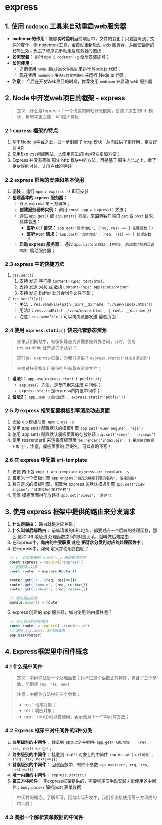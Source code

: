 # express
## 1. 使用 `nodemon` 工具来自动重启web服务器

- **nodemon的作用**：能够**实时监听**当前项目中，文件的变化；只要监听到了文件的变化，则 nodemon 工具，会自动重新启动 web 服务器，从而使最新的代码生效；免去了程序员手动重启服务器的困扰；
- **如何安装：** 运行 `npm i nodemon -g`  全局安装即可；
- **如何使用：**
  - 之前使用 `node 要执行的文件路径` 来运行 Node.js 代码；
  - 现在使用 `nodemon 要执行的文件路径` 来运行 Node.js 代码；
- **注意：** 今后在开发Web项目的时候，推荐使用 `nodemon` 来启动 web 服务器

## 2. Node 中开发web项目的框架 - express

> 定义（什么是Express）：一个快速的网站开发框架，封装了原生的http模块，用起来更方便；API更人性化



### 2.1 express 框架的特点

1. 基于Node.js平台之上，进一步封装了 `http` 模块，从而提供了更好用，更友好的 API
2. 使用Express创建网站，比使用原生的http模块更加方便；
3. Express 并没有覆盖 原生 http 模块中的方法，而是基于 原生方法之上，做了更友好的封装，让用户体验更好



### 2.2 express 框架的安装和基本使用

1. **安装：** 运行 `npm i express -S` 即可安装
2. **创建基本的 `express` 服务器：**
   - 导入 `express` 第三方模块；
   - **创建服务器的实例：** 调用 `const app = express()` 方法；
   - 通过 `app.get()` 或 `app.post()` 方法，来监听客户端的 `get` 或 `post` 请求，具体语法：
     - **监听 `GET` 请求：** `app.get('请求地址', (req, res) => { 处理函数 })` 
     - **监听 `POST` 请求：** `app.post('请求地址', (req, res) => { 处理函数 })` 
   - **启动 express 服务器：** 通过 `app.listen(端口, IP地址, 启动成功后的回调函数)` 启动服务器；



### 2.3 express 中的快捷方法

1. `res.send()`
   1. 支持 发送 字符串 `Content-Type: text/html;`
   2. 支持 发送 对象 或 数组 `Content-Type: application/json`
   3. 支持 发送 Buffer 此时会当作文件下载；
2. `res.sendFile()`
   - 用法1：`res.sendFile(path.join(__dirname, './view/index.html'))`
   - 用法2：`res.sendFile('./view/movie.html', { root: __dirname })`
   - 注意：`res.sendFile()` 可以向浏览器发送 静态页面；



### 2.4 使用 `express.static()` 快速托管静态资源

> 如果我们网站中，有很多静态资源需要被外界访问，此时，使用 res.sendFile 就有点力不从心了;
>
> 这时候，express 框架，为我们提供了 `express.static('静态资源目录')` 
>
> 来快速托管指定目录下的所有静态资源文件；

1. **语法1：** `app.use(express.static('public'));`
   - `app.use() `方法，是专门用来注册 中间件；
   - `express.static` 是express的内置中间件；
2. **语法2：** `app.use('/虚拟目录', express.static('public'))`



### 2.5 为 express 框架配置模板引擎渲染动态页面

1. 安装 ejs 模板引擎` npm i ejs -S`
2. 使用 app.set() 配置默认的模板引擎 `app.set('view engine', 'ejs')`
3. 使用 app.set() 配置默认模板页面的存放路径 `app.set('views', './views')`
4. 使用 res.render() 来渲染模板页面`res.render('index.ejs', { 要渲染的数据对象 })`，注意，模板页面的 后缀名，可以省略不写！

### 2.6 在 express 中配置 art-template

1. 安装 两个包 `cnpm i art-template express-art-template -S`
2. 自定义一个模板引擎  `app.engine('自定义模板引擎的名称', 渲染函数)`
3. 将自定义的模板引擎，配置为 express 的默认模板引擎  `app.set('view engine', '具体模板引擎的名称')`
4. 配置 模板页面得存放路径 `app.set('views', '路径')`



## 3. 使用 express 框架中提供的路由来分发请求

1. **什么是路由：** 路由就是对应关系；
2. **什么叫做后端路由：** 前端请求的URL地址，都要对应一个后端的处理函数，那么 这种URL地址到 处理函数之间的对应关系，就叫做后端路由；
3. 在Express中，**路由的主要职责**  就是 **把请求分发到对应的处理函数中**；
4. 在Express中，如何 定义并使用路由呢？

```js
  // 1. 封装单独的 router.js 路由模块文件
  const express = require('express')
  // 创建路由对象
  const router = express.Router()

  router.get('/', (req, res)=>{})
  router.get('/movie', (req, res)=>{})
  router.get('/about', (req, res)=>{})

  // 导出路由对象
  module.exports = router
```

5. express 创建的 app 服务器，如何使用 路由模块呢？

```js
  // 导入自己的路由模块
  const router = require('./router.js')
  // 使用 app.use() 来注册路由
  app.use(router)
```



## 4. Express框架里中间件概念

### 4.1 什么是中间件

> 定义：中间件就是一个处理函数；只不过这个函数比较特殊，包含了三个参数，分别是 `req`，`res`，`next`
>
> 注意：中间件方法中的三个参数：
>
> - req：请求对象；
> - res：响应对象；
> - next：next()可以被调用，表示调用下一个中间件方法；

### 4.2 Express 框架中对中间件的5种分类

1. **应用级别的中间件：** 挂载到 app 上的中间件 `app.get('URL地址', （req, res, next）=> {})`；
2. **路由级别的中间件：** 挂载到 router 对象上的中间件  `router.get('url地址', (req, res, next)=>{})`
3. **错误级别的中间件：** 回调函数中，有四个参数 `app.use((err, req, res, next)=>{})`
4. **唯一内置的中间件：** `express.static()`
5. **第三方中间件：** 非express框架提供的，需要程序员手动安装才能使用的中间件；`body-parser` 解析post 表单数据

> 中间件的概念，了解即可，因为实际开发中，我们都直接使用第三方现成的中间件；

### 4.3 模拟一个解析表单数据的中间件

